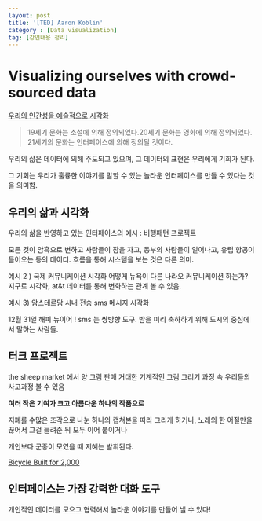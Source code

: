 ```yaml
---
layout: post
title: '[TED] Aaron Koblin'
category : [Data visualization]
tag: [강연내용 정리]
---
```


# Visualizing ourselves with crowd-sourced data

[우리의 인간성을 예술적으로 시각화](https://www.ted.com/talks/aaron_koblin_visualizing_ourselves_with_crowd_sourced_data?utm_campaign=tedspread&utm_medium=referral&utm_source=tedcomshare) 

>19세기 문화는 소설에 의해 정의되었다.20세기 문화는 영화에 의해 정의되었다. 21세기의 문화는 인터페이스에 의해 정의될 것이다.

우리의 삶은 데이터에 의해 주도되고 있으며, 그 데이터의 표현은 우리에게 기회가 된다. 

그 기회는 우리가 훌륭한 이야기를 말할 수 있는 놀라운 인터페이스를 만들 수 있다는 것을 의미함.

## 우리의 삶과 시각화

우리의 삶을 반영하고 있는 인터페이스의 예시 :  비행패턴 프로젝트

모든 것이 암흑으로 변하고 사람들이 잠을 자고, 동부의 사람들이 일어나고, 유럽 항공이 들어오는 등의 데이터.
흐름을 통해 시스템을 보는 것은 다른 의미. 

예시 2 ) 국제 커뮤니케이션 시각화 
어떻게 뉴욕이 다른 나라오 커뮤니케이션 하는가?
지구로 시각화, at&t 데이터를 통해 변화하는 관계 볼 수 있음.

예시 3) 암스테르담 시내 전송 sms 메시지 시각화 

12월 31일 해피 뉴이어 !
sms 는 쌍방향 도구. 밤을 미리 축하하기 위해 도시의 중심에서 말하는 사람들. 

## 터크 프로젝트 

the sheep market 에서 양 그림 판매 
거대한 기계적인 그림 그리기 과정 속 우리들의 사고과정 볼 수 있음

**여러 작은 기여가 크고 아름다운 하나의 작품으로**

지폐를 수많은 조각으로 나눈 하나의 캡쳐본을 따라 그리게 하거나, 
노래의 한 어절만을 끊어서 그걸 들려준 뒤 모두 이어 붙이거나 

개인보다 군중이 모였을 때 지혜는 발휘된다. 

[Bicycle Built for 2,000](http://www.bicyclebuiltfortwothousand.com/)


## 인터페이스는 가장 강력한 대화 도구 
개인적인 데이터를 모으고 협력해서 놀라운 이야기를 만들어 낼 수 있다!






